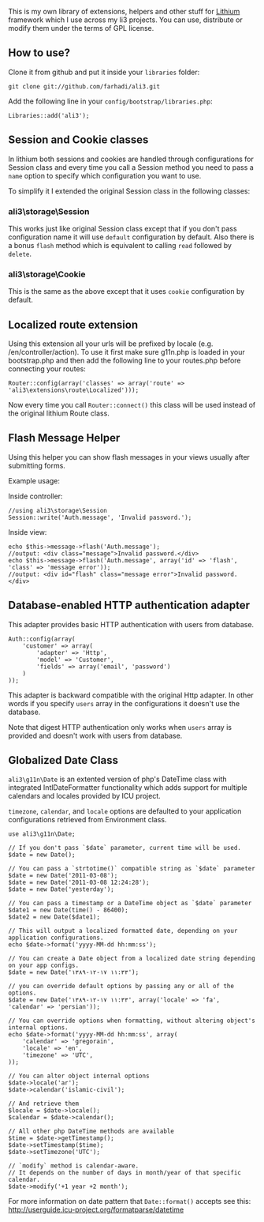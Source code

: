 This is my own library of extensions, helpers and other stuff for [Lithium](http://lithify.me)
framework which I use across my li3 projects.
You can use, distribute or modify them under the terms of GPL license.


How to use?
-----------

Clone it from github and put it inside your `libraries` folder:

	git clone git://github.com/farhadi/ali3.git

Add the following line in your `config/bootstrap/libraries.php`:

	Libraries::add('ali3');


Session and Cookie classes
--------------------------

In lithium both sessions and cookies are handled through configurations for Session class and
every time you call a Session method you need to pass a `name` option to specify which
configuration you want to use.

To simplify it I extended the original Session class in the following classes:


### ali3\storage\Session

This works just like original Session class except that if you don't pass configuration name
it will use `default` configuration  by default.
Also there is a bonus `flash` method which is equivalent to calling `read` followed by `delete`.


### ali3\storage\Cookie

This is the same as the above except that it uses `cookie` configuration by default.


Localized route extension
-------------------------

Using this extension all your urls will be prefixed by locale (e.g. /en/controller/action).
To use it first make sure g11n.php is loaded in your bootstrap.php and then add the following
line to your routes.php before connecting your routes:

	Router::config(array('classes' => array('route' => 'ali3\extensions\route\Localized')));

Now every time you call `Router::connect()` this class will be used instead of the original
lithium Route class.


Flash Message Helper
--------------------

Using this helper you can show flash messages in your views usually after submitting forms.

Example usage:

Inside controller:

	//using ali3\storage\Session
	Session::write('Auth.message', 'Invalid password.');

Inside view:

	echo $this->message->flash('Auth.message');
	//output: <div class="message">Invalid password.</div>
	echo $this->message->flash('Auth.message', array('id' => 'flash', 'class' => 'message error'));
	//output: <div id="flash" class="message error">Invalid password.</div>


Database-enabled HTTP authentication adapter
--------------------------------------------

This adapter provides basic HTTP authentication with users from database.

	Auth::config(array(
		'customer' => array(
			'adapter' => 'Http',
			'model' => 'Customer',
			'fields' => array('email', 'password')
		)
	));

This adapter is backward compatible with the original Http adapter. In other words if you specify
`users` array in the configurations it doesn't use the database.

Note that digest HTTP authentication only works when `users` array is provided and doesn't work
with users from database.


Globalized Date Class
---------------------

`ali3\g11n\Date` is an extented version of php's DateTime class with integrated IntlDateFormatter
functionality which adds support for multiple calendars and locales provided by ICU project.

`timezone`, `calendar`, and `locale` options are defaulted to your application configurations
retrieved from Environment class.

	use ali3\g11n\Date;
	
	// If you don't pass `$date` parameter, current time will be used.
	$date = new Date();

	// You can pass a `strtotime()` compatible string as `$date` parameter
	$date = new Date('2011-03-08');
	$date = new Date('2011-03-08 12:24:28');
	$date = new Date('yesterday');

	// You can pass a timestamp or a DateTime object as `$date` parameter
	$date1 = new Date(time() - 86400);
	$date2 = new Date($date1);

	// This will output a localized formatted date, depending on your application configurations.
	echo $date->format('yyyy-MM-dd hh:mm:ss');

	// You can create a Date object from a localized date string depending on your app configs.
	$date = new Date('۱۳۸۹-۱۲-۱۷ ۱۱:۳۳');

	// you can override default options by passing any or all of the options.
	$date = new Date('۱۳۸۹-۱۲-۱۷ ۱۱:۳۳', array('locale' => 'fa', 'calendar' => 'persian'));

	// You can override options when formatting, without altering object's internal options.
	echo $date->format('yyyy-MM-dd hh:mm:ss', array(
		'calendar' => 'gregorain',
		'locale' => 'en',
		'timezone' => 'UTC',
	));

	// You can alter object internal options
	$date->locale('ar');
	$date->calendar('islamic-civil');

	// And retrieve them
	$locale = $date->locale();
	$calendar = $date->calendar();

	// All other php DateTime methods are available
	$time = $date->getTimestamp();
	$date->setTimestamp($time);
	$date->setTimezone('UTC');

	// `modify` method is calendar-aware.
	// It depends on the number of days in month/year of that specific calendar.
	$date->modify('+1 year +2 month');

For more information on date pattern that `Date::format()` accepts see this:
http://userguide.icu-project.org/formatparse/datetime